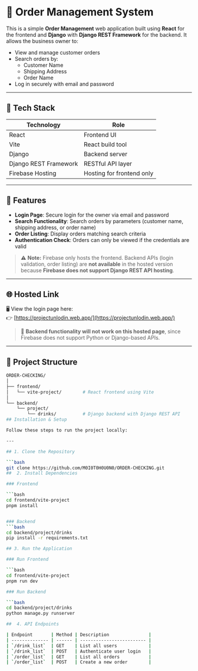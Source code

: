 # 🧾 Order Management System

This is a simple **Order Management** web application built using **React** for the frontend and **Django** with **Django REST Framework** for the backend. It allows the business owner to:

- View and manage customer orders
- Search orders by:
  - Customer Name
  - Shipping Address
  - Order Name
- Log in securely with email and password

---

## 🚀 Tech Stack

| Technology             | Role                     |
| ---------------------- | ------------------------ |
| React                  | Frontend UI              |
| Vite                   | React build tool         |
| Django                 | Backend server           |
| Django REST Framework  | RESTful API layer        |
| Firebase Hosting       | Hosting for frontend only |

---

## 🔐 Features

- **Login Page**: Secure login for the owner via email and password
- **Search Functionality**: Search orders by parameters (customer name, shipping address, or order name)
- **Order Listing**: Display orders matching search criteria
- **Authentication Check**: Orders can only be viewed if the credentials are valid

> ⚠️ **Note:** Firebase only hosts the frontend. Backend APIs (login validation, order listing) are **not available** in the hosted version because **Firebase does not support Django REST API hosting**.

---

## 🌐 Hosted Link

🖥️ View the login page here:  
👉 [https://projectunlodin.web.app/](https://projectunlodin.web.app/)

> 🛑 **Backend functionality will not work on this hosted page**, since Firebase does not support Python or Django-based APIs.

---

## 📁 Project Structure

```bash
ORDER-CHECKING/
│
├── frontend/
│   └── vite-project/        # React frontend using Vite
│
└── backend/
    └── project/
        └── drinks/          # Django backend with Django REST API
## Installation & Setup

Follow these steps to run the project locally:

---

## 1. Clone the Repository

```bash
git clone https://github.com/M0I0T0H0U0N0/ORDER-CHECKING.git
##  2. Install Dependencies

### Frontend

```bash
cd frontend/vite-project
pnpm install


### Backend
```bash
cd backend/project/drinks
pip install -r requirements.txt

## 3. Run the Application

### Run Frontend

```bash
cd frontend/vite-project
pnpm run dev

### Run Backend

```bash
cd backend/project/drinks
python manage.py runserver

##  4. API Endpoints

| Endpoint       | Method | Description               |
| -------------- | ------ | ------------------------- |
| `/drink_list`  | GET    | List all users            |
| `/drink_list`  | POST   | Authenticate user login   |
| `/order_list`  | GET    | List all orders           |
| `/order_list`  | POST   | Create a new order        |

